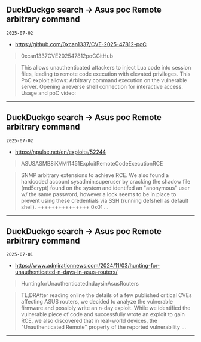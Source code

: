 ## DuckDuckgo search -> Asus poc Remote arbitrary command
`2025-07-02`

* https://github.com/0xcan1337/CVE-2025-47812-poC

<blockquote>
 0xcan1337CVE202547812poCGitHub
</blockquote>
<blockquote>
This allows unauthenticated attackers to inject Lua code into session files, leading to remote code execution with elevated privileges. This PoC exploit allows: Arbitrary command execution on the vulnerable server. Opening a reverse shell connection for interactive access. Usage and poC video:
</blockquote>

---

## DuckDuckgo search -> Asus poc Remote arbitrary command
`2025-07-02`

* https://npulse.net/en/exploits/52244

<blockquote>
 ASUSASMB8iKVM11451ExploitRemoteCodeExecutionRCE
</blockquote>
<blockquote>
SNMP arbitrary extensions to achieve RCE. We also found a hardcoded account sysadmin:superuser by cracking the shadow file (md5crypt) found on the system and identifed an &quot;anonymous&quot; user w/ the same password, however a lock seems to be in place to prevent using these credentials via SSH (running defshell as default shell). +++++++++++++++ 0x01 ...
</blockquote>

---

## DuckDuckgo search -> Asus poc Remote arbitrary command
`2025-07-01`

* https://www.admirationnews.com/2024/11/03/hunting-for-unauthenticated-n-days-in-asus-routers/

<blockquote>
 HuntingforUnauthenticatedndaysinAsusRouters
</blockquote>
<blockquote>
TL;DRAfter reading online the details of a few published critical CVEs affecting ASUS routers, we decided to analyze the vulnerable firmware and possibly write an n-day exploit. While we identified the vulnerable piece of code and successfully wrote an exploit to gain RCE, we also discovered that in real-world devices, the &quot;Unauthenticated Remote&quot; property of the reported vulnerability ...
</blockquote>

---

